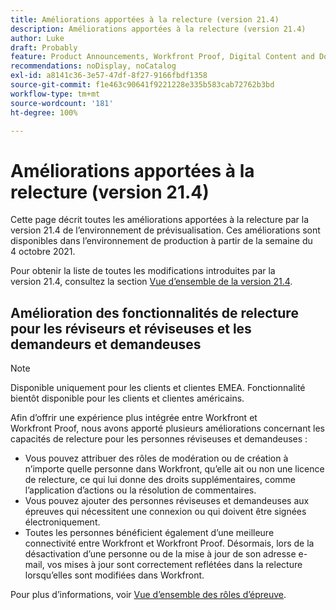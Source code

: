 ```yaml
---
title: Améliorations apportées à la relecture (version 21.4)
description: Améliorations apportées à la relecture (version 21.4)
author: Luke
draft: Probably
feature: Product Announcements, Workfront Proof, Digital Content and Documents
recommendations: noDisplay, noCatalog
exl-id: a8141c36-3e57-47df-8f27-9166fbdf1358
source-git-commit: f1e463c90641f9221228e335b583cab72762b3bd
workflow-type: tm+mt
source-wordcount: '181'
ht-degree: 100%

---
```


# Améliorations apportées à la relecture (version 21.4)

Cette page décrit toutes les améliorations apportées à la relecture par la version 21.4 de l’environnement de prévisualisation. Ces améliorations sont disponibles dans l’environnement de production à partir de la semaine du 4 octobre 2021.

Pour obtenir la liste de toutes les modifications introduites par la version 21.4, consultez la section [Vue d’ensemble de la version 21.4](../../../product-announcements/product-releases/21.4-release-activity/21-4-release-overview.md).

## Amélioration des fonctionnalités de relecture pour les réviseurs et réviseuses et les demandeurs et demandeuses

>[!NOTE]
>
>Disponible uniquement pour les clients et clientes EMEA. Fonctionnalité bientôt disponible pour les clients et clientes américains.

Afin d’offrir une expérience plus intégrée entre Workfront et Workfront Proof, nous avons apporté plusieurs améliorations concernant les capacités de relecture pour les personnes réviseuses et demandeuses :

* Vous pouvez attribuer des rôles de modération ou de création à n’importe quelle personne dans Workfront, qu’elle ait ou non une licence de relecture, ce qui lui donne des droits supplémentaires, comme l’application d’actions ou la résolution de commentaires.
* Vous pouvez ajouter des personnes réviseuses et demandeuses aux épreuves qui nécessitent une connexion ou qui doivent être signées électroniquement.
* Toutes les personnes bénéficient également d’une meilleure connectivité entre Workfront et Workfront Proof. Désormais, lors de la désactivation d’une personne ou de la mise à jour de son adresse e-mail, vos mises à jour sont correctement reflétées dans la relecture lorsqu’elles sont modifiées dans Workfront.

Pour plus d’informations, voir [Vue d’ensemble des rôles d’épreuve](../../../review-and-approve-work/proofing/proofing-overview/proof-roles.md).
